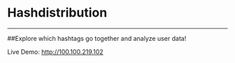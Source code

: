 # Hashdistribution
---
##Explore which hashtags go together and analyze user data!

Live Demo: http://100.100.219.102
